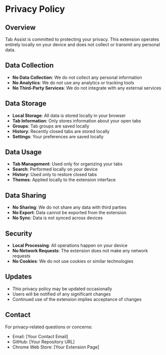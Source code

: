 # Privacy Policy

## Overview
Tab Assist is committed to protecting your privacy. This extension operates entirely locally on your device and does not collect or transmit any personal data.

## Data Collection
- **No Data Collection**: We do not collect any personal information
- **No Analytics**: We do not use any analytics or tracking tools
- **No Third-Party Services**: We do not integrate with any external services

## Data Storage
- **Local Storage**: All data is stored locally in your browser
- **Tab Information**: Only stores information about your open tabs
- **Groups**: Tab groups are saved locally
- **History**: Recently closed tabs are stored locally
- **Settings**: Your preferences are saved locally

## Data Usage
- **Tab Management**: Used only for organizing your tabs
- **Search**: Performed locally on your device
- **History**: Used only to restore closed tabs
- **Themes**: Applied locally to the extension interface

## Data Sharing
- **No Sharing**: We do not share any data with third parties
- **No Export**: Data cannot be exported from the extension
- **No Sync**: Data is not synced across devices

## Security
- **Local Processing**: All operations happen on your device
- **No Network Requests**: The extension does not make any network requests
- **No Cookies**: We do not use cookies or similar technologies

## Updates
- This privacy policy may be updated occasionally
- Users will be notified of any significant changes
- Continued use of the extension implies acceptance of changes

## Contact
For privacy-related questions or concerns:
- Email: [Your Contact Email]
- GitHub: [Your Repository URL]
- Chrome Web Store: [Your Extension Page] 